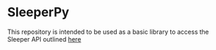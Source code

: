 # SleeperPy

This repository is intended to be used as a basic library to access the Sleeper API outlined [here](https://docs.sleeper.app/)